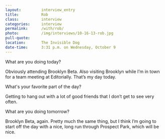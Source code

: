 ```yaml
---
layout:         interview_entry
title:          Rob
class:          interview
categories:     interview
permalink:      /with/rob/
photo:          /img/interviews/10-16-13-rob.jpg
pull-quote:
location:       The Invisible Dog
date-time:      3:31 p.m. on Wednesday, October 9
---
```

<p class="question">What are you doing today?</p>
<p>Obviously attending Brooklyn Beta. Also visiting Brooklyn while I’m in town for a team meeting at Editorially. That’s my day today.</p>

<p class="question">What's your favorite part of the day?</p>
<p>Getting to hang out with a lot of good friends that I don’t get to see very often.</p>

<p class="question">What are you doing tomorrow?</p>
<p>Brooklyn Beta, again. Pretty much the same thing, but I think I’m going to start off the day with a nice, long run through Prospect Park, which will be nice. </p>

